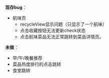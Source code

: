 **现存bug**：

* 航味页
    * recycleView显示问题（只显示了一个航味）
    * 点击收藏按钮无法更新check状态
    * 点击航味菜品无法正常跳转到菜品详情页。

**未做**：

* 早/午/晚餐推荐
* 菜品热度排行的点击跳转
* 食堂跳转

